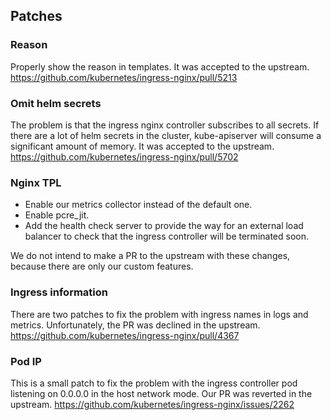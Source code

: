 ## Patches

### Reason

Properly show the reason in templates.
It was accepted to the upstream.
https://github.com/kubernetes/ingress-nginx/pull/5213

### Omit helm secrets

The problem is that the ingress nginx controller subscribes to all secrets.
If there are a lot of helm secrets in the cluster, kube-apiserver will consume a significant amount of memory.
It was accepted to the upstream.
https://github.com/kubernetes/ingress-nginx/pull/5702

### Nginx TPL

* Enable our metrics collector instead of the default one.
* Enable pcre_jit.
* Add the health check server to provide the way for an external load balancer to check that the ingress controller will be terminated soon.

We do not intend to make a PR to the upstream with these changes, because there are only our custom features.

### Ingress information

There are two patches to fix the problem with ingress names in logs and metrics.
Unfortunately, the PR was declined in the upstream.
https://github.com/kubernetes/ingress-nginx/pull/4367

### Pod IP

This is a small patch to fix the problem with the ingress controller pod listening on 0.0.0.0 in the host network mode.
Our PR was reverted in the upstream.
https://github.com/kubernetes/ingress-nginx/issues/2262
